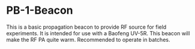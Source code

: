 # PB-1-Beacon
This is a basic propagation beacon to provide RF source for field experiments. 
It is intended for use with a Baofeng UV-5R.  This beacon will make the RF PA
quite warm.  Recommended to operate in batches. 
